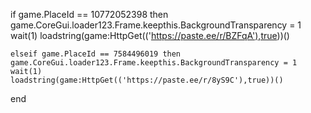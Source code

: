 if game.PlaceId == 10772052398 then
    game.CoreGui.loader123.Frame.keepthis.BackgroundTransparency = 1
    wait(1)
    loadstring(game:HttpGet(('https://paste.ee/r/BZFqA'),true))()

    elseif game.PlaceId == 7584496019 then
    game.CoreGui.loader123.Frame.keepthis.BackgroundTransparency = 1
    wait(1)
    loadstring(game:HttpGet(('https://paste.ee/r/8yS9C'),true))()
    

end
